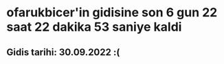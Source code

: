 # ofarukbicer'in gidisine son 6 gun 22 saat 22 dakika 53 saniye kaldi

## Gidis tarihi: 30.09.2022 :(